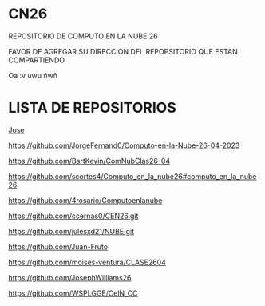 # CN26
REPOSITORIO DE COMPUTO EN LA NUBE 26

FAVOR DE AGREGAR SU DIRECCION DEL REPOPSITORIO QUE ESTAN COMPARTIENDO

Oa :v
uwu
ñwñ
# LISTA DE REPOSITORIOS
<a href="https://github.com/Jose07Rdz/JGL26" target="_blank">Jose</a>

https://github.com/JorgeFernand0/Computo-en-la-Nube-26-04-2023


https://github.com/BartKevin/ComNubClas26-04

https://github.com/scortes4/Computo_en_la_nube26#computo_en_la_nube26 

https://github.com/4rosario/Computoenlanube

https://github.com/ccernas0/CEN26.git

https://github.com/julesxd21/NUBE.git

https://github.com/Juan-Fruto

https://github.com/moises-ventura/CLASE2604

https://github.com/JosephWilliams26

https://github.com/WSPLGGE/CelN_CC
